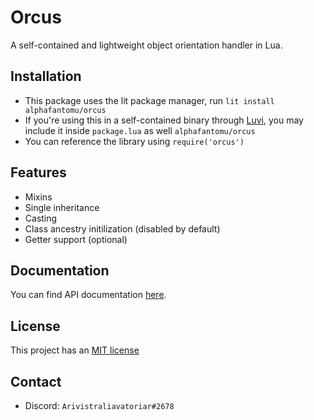 # Orcus
A self-contained and lightweight object orientation handler in Lua.

## Installation
- This package uses the lit package manager, run `lit install alphafantomu/orcus`
- If you're using this in a self-contained binary through [Luvi](https://github.com/luvit/luvi), you may include it inside `package.lua` as well `alphafantomu/orcus`
- You can reference the library using `require('orcus')`

## Features
- Mixins
- Single inheritance
- Casting
- Class ancestry initilization (disabled by default)
- Getter support (optional)

## Documentation
You can find API documentation [here](https://github.com/alphafantomu/orcus/wiki).

## License
This project has an [MIT license](/LICENSE)

## Contact
- Discord: `Arivistraliavatoriar#2678`
